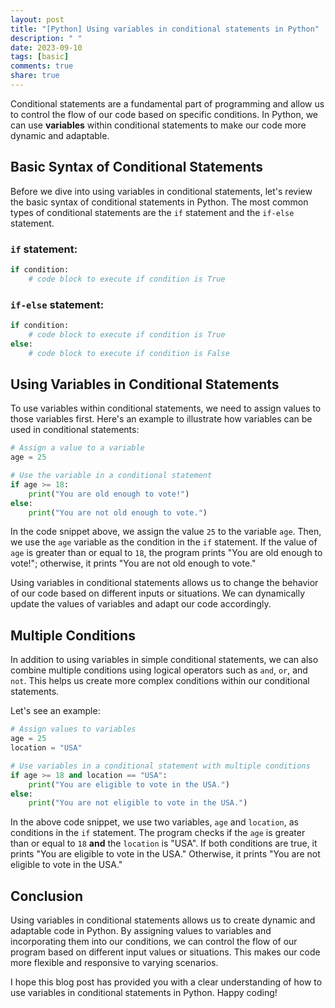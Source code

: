 ```yaml
---
layout: post
title: "[Python] Using variables in conditional statements in Python"
description: " "
date: 2023-09-10
tags: [basic]
comments: true
share: true
---
```


Conditional statements are a fundamental part of programming and allow us to control the flow of our code based on specific conditions. In Python, we can use **variables** within conditional statements to make our code more dynamic and adaptable.

## Basic Syntax of Conditional Statements

Before we dive into using variables in conditional statements, let's review the basic syntax of conditional statements in Python. The most common types of conditional statements are the `if` statement and the `if-else` statement.

### `if` statement:
```python
if condition:
    # code block to execute if condition is True
```

### `if-else` statement:
```python
if condition:
    # code block to execute if condition is True
else:
    # code block to execute if condition is False
```

## Using Variables in Conditional Statements

To use variables within conditional statements, we need to assign values to those variables first. Here's an example to illustrate how variables can be used in conditional statements:

```python
# Assign a value to a variable
age = 25

# Use the variable in a conditional statement
if age >= 18:
    print("You are old enough to vote!")
else:
    print("You are not old enough to vote.")
```

In the code snippet above, we assign the value `25` to the variable `age`. Then, we use the `age` variable as the condition in the `if` statement. If the value of `age` is greater than or equal to `18`, the program prints "You are old enough to vote!"; otherwise, it prints "You are not old enough to vote."

Using variables in conditional statements allows us to change the behavior of our code based on different inputs or situations. We can dynamically update the values of variables and adapt our code accordingly.

## Multiple Conditions

In addition to using variables in simple conditional statements, we can also combine multiple conditions using logical operators such as `and`, `or`, and `not`. This helps us create more complex conditions within our conditional statements.

Let's see an example:

```python
# Assign values to variables
age = 25
location = "USA"

# Use variables in a conditional statement with multiple conditions
if age >= 18 and location == "USA":
    print("You are eligible to vote in the USA.")
else:
    print("You are not eligible to vote in the USA.")
```

In the above code snippet, we use two variables, `age` and `location`, as conditions in the `if` statement. The program checks if the `age` is greater than or equal to `18` **and** the `location` is "USA". If both conditions are true, it prints "You are eligible to vote in the USA." Otherwise, it prints "You are not eligible to vote in the USA."

## Conclusion

Using variables in conditional statements allows us to create dynamic and adaptable code in Python. By assigning values to variables and incorporating them into our conditions, we can control the flow of our program based on different input values or situations. This makes our code more flexible and responsive to varying scenarios.

I hope this blog post has provided you with a clear understanding of how to use variables in conditional statements in Python. Happy coding!